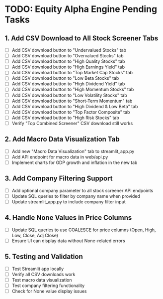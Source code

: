 # TODO: Equity Alpha Engine Pending Tasks

## 1. Add CSV Download to All Stock Screener Tabs
- [ ] Add CSV download button to "Undervalued Stocks" tab
- [ ] Add CSV download button to "Overvalued Stocks" tab
- [ ] Add CSV download button to "High Quality Stocks" tab
- [ ] Add CSV download button to "High Earnings Yield" tab
- [ ] Add CSV download button to "Top Market Cap Stocks" tab
- [ ] Add CSV download button to "Low Beta Stocks" tab
- [ ] Add CSV download button to "High Dividend Yield" tab
- [ ] Add CSV download button to "High Momentum Stocks" tab
- [ ] Add CSV download button to "Low Volatility Stocks" tab
- [ ] Add CSV download button to "Short-Term Momentum" tab
- [ ] Add CSV download button to "High Dividend & Low Beta" tab
- [ ] Add CSV download button to "Top Factor Composite" tab
- [ ] Add CSV download button to "High Risk Stocks" tab
- [ ] Verify "Top Combined Screener" CSV download still works

## 2. Add Macro Data Visualization Tab
- [ ] Add new "Macro Data Visualization" tab to streamlit_app.py
- [ ] Add API endpoint for macro data in web/api.py
- [ ] Implement charts for GDP growth and inflation in the new tab

## 3. Add Company Filtering Support
- [ ] Add optional company parameter to all stock screener API endpoints
- [ ] Update SQL queries to filter by company name when provided
- [ ] Update streamlit_app.py to include company filter input

## 4. Handle None Values in Price Columns
- [ ] Update SQL queries to use COALESCE for price columns (Open, High, Low, Close, Adj Close)
- [ ] Ensure UI can display data without None-related errors

## 5. Testing and Validation
- [ ] Test Streamlit app locally
- [ ] Verify all CSV downloads work
- [ ] Test macro data visualization
- [ ] Test company filtering functionality
- [ ] Check for None value display issues
